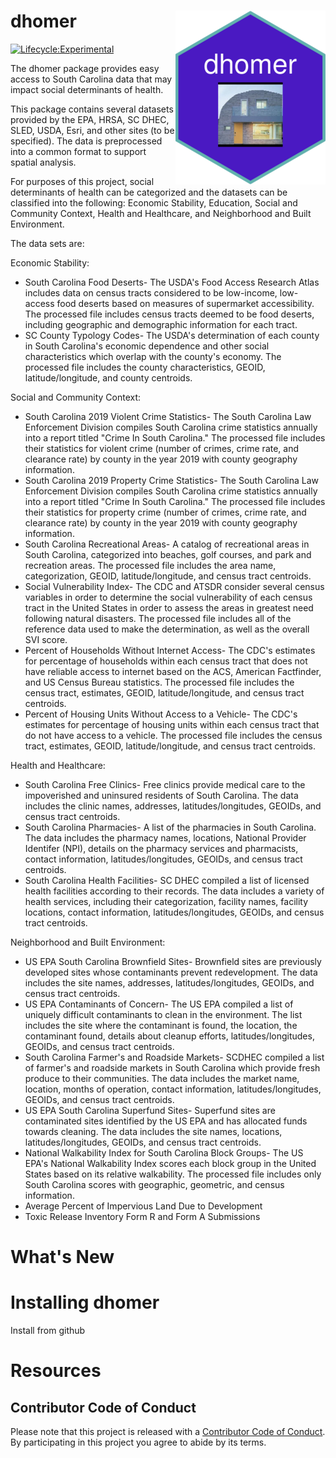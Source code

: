 
# dhomer <img src="man/figures/logo.png" align="right" />

[![Lifecycle:Experimental](https://img.shields.io/badge/Lifecycle-Experimental-339999)](https://lifecycle.r-lib.org/articles/stages.html#experimental)



The dhomer package provides easy access to South Carolina data that may impact social determinants of health.

This package contains several datasets provided by the EPA, HRSA, SC DHEC, SLED, USDA, Esri, and other sites (to be specified).  The data is preprocessed into a common format to support spatial analysis.

For purposes of this project, social determinants of health can be categorized and the datasets can be classified into the following: Economic Stability, Education, Social and Community Context, Health and Healthcare, and Neighborhood and Built Environment.

The data sets are:

Economic Stability:
* South Carolina Food Deserts- The USDA's Food Access Research Atlas includes data on census tracts considered to be low-income, low-access food deserts based on measures of supermarket accessibility. The processed file includes census tracts deemed to be food deserts, including geographic and demographic information for each tract.
* SC County Typology Codes- The USDA's determination of each county in South Carolina's economic dependence and other social characteristics which overlap with the county's economy. The processed file includes the county characteristics, GEOID, latitude/longitude, and county centroids.

Social and Community Context:
* South Carolina 2019 Violent Crime Statistics- The South Carolina Law Enforcement Division compiles South Carolina crime statistics annually into a report titled "Crime In South Carolina." The processed file includes their statistics for violent crime (number of crimes, crime rate, and clearance rate) by county in the year 2019 with county geography information.
* South Carolina 2019 Property Crime Statistics- The South Carolina Law Enforcement Division compiles South Carolina crime statistics annually into a report titled "Crime In South Carolina." The processed file includes their statistics for property crime (number of crimes, crime rate, and clearance rate) by county in the year 2019 with county geography information.
* South Carolina Recreational Areas- A catalog of recreational areas in South Carolina, categorized into beaches, golf courses, and park and recreation areas. The processed file includes the area name, categorization, GEOID, latitude/longitude, and census tract centroids.
* Social Vulnerability Index- The CDC and ATSDR consider several census variables in order to determine the social vulnerability of each census tract in the United States in order to assess the areas in greatest need following natural disasters. The processed file includes all of the reference data used to make the determination, as well as the overall SVI score.
* Percent of Households Without Internet Access- The CDC's estimates for percentage of households within each census tract that does not have reliable access to internet based on the ACS, American Factfinder, and US Census Bureau statistics. The processed file includes the census tract, estimates, GEOID, latitude/longitude, and census tract centroids.
* Percent of Housing Units Without Access to a Vehicle- The CDC's estimates for percentage of housing units within each census tract that do not have access to a vehicle. The processed file includes the census tract, estimates, GEOID, latitude/longitude, and census tract centroids.

Health and Healthcare:
* South Carolina Free Clinics- Free clinics provide medical care to the impoverished and uninsured residents of South Carolina. The data includes the clinic names, addresses, latitudes/longitudes, GEOIDs, and census tract centroids.
* South Carolina Pharmacies- A list of the pharmacies in South Carolina. The data includes the pharmacy names, locations, National Provider Identifer (NPI), details on the pharmacy services and pharmacists, contact information, latitudes/longitudes, GEOIDs, and census tract centroids.
* South Carolina Health Facilities- SC DHEC compiled a list of licensed health facilities according to their records. The data includes a variety of health services, including their categorization, facility names, facility locations, contact information, latitudes/longitudes, GEOIDs, and census tract centroids.

Neighborhood and Built Environment:
* US EPA South Carolina Brownfield Sites- Brownfield sites are previously developed sites whose contaminants prevent redevelopment. The data includes the site names, addresses, latitudes/longitudes, GEOIDs, and census tract centroids.
* US EPA Contaminants of Concern- The US EPA compiled a list of uniquely difficult contaminants to clean in the environment. The list includes the site where the contaminant is found, the location, the contaminant found, details about cleanup efforts, latitudes/longitudes, GEOIDs, and census tract centroids.
* South Carolina Farmer's and Roadside Markets- SCDHEC compiled a list of farmer's and roadside markets in South Carolina which provide fresh produce to their communities. The data includes the market name, location, months of operation, contact information, latitudes/longitudes, GEOIDs, and census tract centroids.
* US EPA South Carolina Superfund Sites- Superfund sites are contaminated sites identified by the US EPA and has allocated funds towards cleaning. The data includes the site names, locations, latitudes/longitudes, GEOIDs, and census tract centroids.
* National Walkability Index for South Carolina Block Groups- The US EPA's National Walkability Index scores each block group in the United States based on its relative walkability. The processed file includes only South Carolina scores with geographic, geometric, and census information.
* Average Percent of Impervious Land Due to Development
* Toxic Release Inventory Form R and Form A Submissions


# What's New

# Installing dhomer

Install from github


# Resources



## Contributor Code of Conduct
Please note that this project is released with a [Contributor Code of Conduct](.github/CODE_OF_CONDUCT.md). By participating in this project you agree to abide by its terms.




